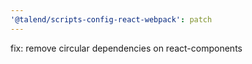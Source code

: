 ```yaml
---
'@talend/scripts-config-react-webpack': patch
---
```


fix: remove circular dependencies on react-components
